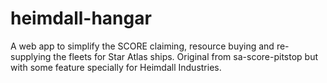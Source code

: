 # heimdall-hangar

A web app to simplify the SCORE claiming, resource buying and re-supplying the fleets for Star Atlas ships. Original from sa-score-pitstop but with some feature specially for Heimdall Industries.
